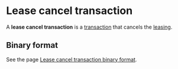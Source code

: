 # Lease cancel transaction

A **lease cancel transaction** is a [transaction](/en/blockchain/transaction) that cancels the [leasing](/en/blockchain/leasing).

## Binary format

See the page [Lease cancel transaction binary format](/en/blockchain/binary-format/transaction-binary-format/lease-cancel-transaction-binary-format).
